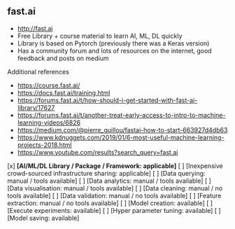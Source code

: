 ## fast.ai

- http://fast.ai
- Free Library + course material to learn AI, ML, DL quickly 
- Library is based on Pytorch (previously there was a Keras version)
- Has a community forum and lots of resources on the internet, good feedback and posts on medium

Additional references

- https://course.fast.ai/
- https://docs.fast.ai/training.html
- https://forums.fast.ai/t/how-should-i-get-started-with-fast-ai-library/17627
- https://forums.fast.ai/t/another-treat-early-access-to-intro-to-machine-learning-videos/6826
- https://medium.com/@pierre_guillou/fastai-how-to-start-663927d4db63
- https://www.kdnuggets.com/2019/01/6-most-useful-machine-learning-projects-2018.html
- https://www.youtube.com/results?search_query=fast.ai

[x] **[AI/ML/DL Library / Package / Framework: applicable]**
[ ] [Inexpensive crowd-sourced infrastructure sharing: applicable]
[ ] [Data querying: manual / tools available] 
[ ] [Data analytics: manual / tools available] 
[ ] [Data visualisation: manual / tools available] 
[ ] [Data cleaning: manual / no tools available] 
[ ] [Data validation: manual / no tools available] 
[ ] [Feature extraction: manual / no tools available] 
[ ] [Model creation: available] 
[ ] [Execute experiments: available]
[ ] [Hyper parameter tuning: available] 
[ ] [Model saving: available]